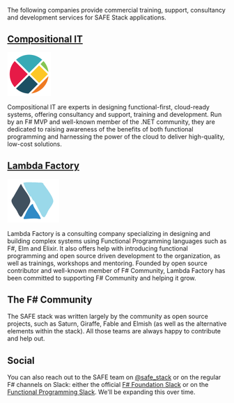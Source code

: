 The following companies provide commercial training, support, consultancy and development services for SAFE Stack applications.

## [Compositional IT](https://compositional-it.com/)
<img src="../img/cit.png" style="height: 100px;"/>

Compositional IT are experts in designing functional-first, cloud-ready systems, offering consultancy and support, training and development. Run by an F# MVP and well-known member of the .NET community, they are dedicated to raising awareness of the benefits of both functional programming and harnessing the power of the cloud to deliver high-quality, low-cost solutions.

## [Lambda Factory](http://lambdafactory.io/)
<img src="../img/lambda.png" style="height: 100px;"/>

Lambda Factory is a consulting company specializing in designing and building complex systems using Functional Programming languages such as F#, Elm and Elixir. It also offers help with introducing functional programming and open source driven development to the organization, as well as trainings, workshops and mentoring. Founded by open source contributor and well-known member of F# Community, Lambda Factory has been committed to supporting F# Community and helping it grow.

## The F# Community
The SAFE stack was written largely by the community as open source projects, such as Saturn, Giraffe, Fable and Elmish (as well as the alternative elements within the stack). All those teams are always happy to contribute and help out.

## Social
You can also reach out to the SAFE team on [@safe_stack](https://twitter.com/safe_stack) or on the regular F# channels on Slack: either the official [F# Foundation Slack](https://fsharp.slack.com/messages/C04C6V0JH/?) or on the [Functional Programming Slack](https://functionalprogramming.slack.com/messages/C045LHLTH/). We'll be expanding this over time. 
